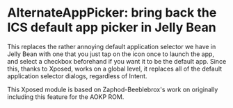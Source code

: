 AlternateAppPicker: bring back the ICS default app picker in Jelly Bean
=======================================================================

This replaces the rather annoying default application selector we have in Jelly Bean with one that you just tap on the icon once to launch the app, and select a checkbox beforehand if you want it to be the default app.
Since this, thanks to Xposed, works on a global level, it replaces all of the default application selector dialogs, regardless of Intent.

This Xposed module is based on Zaphod-Beeblebrox's work on originally including this feature for the AOKP ROM.
